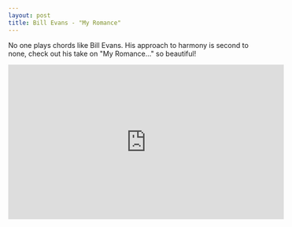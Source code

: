 ```yaml
---
layout: post
title: Bill Evans - "My Romance"
---
```

No one plays chords like Bill Evans. His approach to harmony is second to none, check out his take on "My Romance..." so beautiful! <br/>

<iframe width="560" height="315" src="https://www.youtube.com/embed/Bs6d-yAowCQ" frameborder="0" allowfullscreen></iframe>
